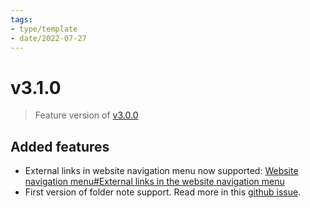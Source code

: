 ```yaml
---
tags:
- type/template
- date/2022-07-27
---
```

   
# v3.1.0   
> Feature version of [v3.0.0](../Changelog/v3.0.0.md)   
   
## Added features   
   
- External links in website navigation menu now supported: [Website navigation menu#External links in the website navigation menu](../Configurations/Website%20navigation%20menu.md#external-links-in-the-website-navigation-menu)   
- First version of folder note support. Read more in this [github issue](https://github.com/obsidian-html/obsidian-html/issues/288).
